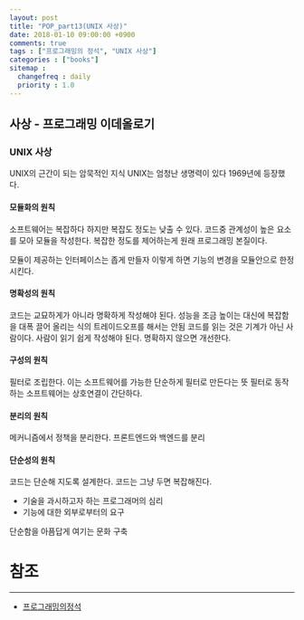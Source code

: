 ```yaml
---
layout: post
title: "POP_part13(UNIX 사상)"
date: 2018-01-10 09:00:00 +0900
comments: true
tags : ["프로그래밍의 정석", "UNIX 사상"]
categories : ["books"]
sitemap :
  changefreq : daily
  priority : 1.0
---
```


## 사상 - 프로그래밍 이데올로기

### UNIX 사상

UNIX의 근간이 되는 암묵적인 지식
UNIX는 엄청난 생명력이 있다 1969년에 등장했다.

#### 모듈화의 원칙

소프트웨어는 복잡하다 하지만 복잡도 정도는 낮출 수 있다.
코드중 관계성이 높은 요소를 모아 모듈을 작성한다.
복잡한 정도를 제어하는게 원래 프로그래밍 본질이다.

모듈이 제공하는 인터페이스는 좁게 만들자
이렇게 하면 기능의 변경을 모듈안으로 한정 시킨다.

#### 명확성의 원칙

코드는 교묘하게가 아니라 명확하게 작성해야 된다. 성능을 조금 높이는 대신에 복잡함을 대폭 끌어 올리는 식의 트레이드오프를 해서는 안됨
코드를 읽는 것은 기계가 아닌 사람이다. 사람이 읽기 쉽게 작성해야 된다. 명확하지 않으면 개선한다.

#### 구성의 원칙

필터로 조립한다. 이는 소프트웨어를 가능한 단순하게 필터로 만든다는 뜻
필터로 동작하는 소프트웨어는 상호연결이 간단하다.

#### 분리의 원칙

메커니즘에서 정책을 분리한다.
프론트엔드와 백엔드를 분리

#### 단순성의 원칙

코드는 단순해 지도록 설계한다.
코드는 그냥 두면 복잡해진다.

* 기술을 과시하고자 하는 프로그래머의 심리
* 기능에 대한 외부로부터의 요구

단순함을 아픔답게 여기는 문화 구축


# 참조
-----
* [프로그래밍의정석](http://www.yes24.com/24/Goods/55254076?Acode=101)
